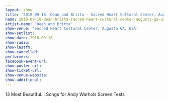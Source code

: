 ```yaml
---
layout: show
title: '2010-09-18: Dean and Britta - Sacred Heart Cultural Center, Augusta GA, USA'
name: 2010-09-18-dean-britta-sacred-heart-cultural-center-augusta-ga-usa
artist-name: 'Dean and Britta'
show-venue: 'Sacred Heart Cultural Center, Augusta GA, USA'
show-setlist: 
show-date: 2010-09-18
show-radio: 
show-lastfm: 
show-cancelled: 
performers: 
facebook-event-url: 
show-poster-url: 
show-ticket-url: 
show-venue-website: 
show-additional: 
---
```


13 Most Beautiful... Songs for Andy Warhols Screen Tests